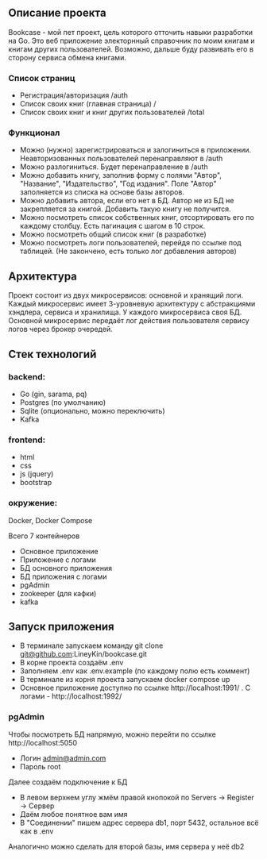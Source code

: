 ## Описание проекта

Bookcase - мой пет проект, цель которого отточить навыки разработки на Go.
Это веб приложение электорнный справочник по моим книгам и книгам других пользователей.
Возможно, дальше буду развивать его в сторону сервиса обмена книгами.

### Список страниц
- Регистрация/авторизация  /auth
- Список своих книг (главная страница) /
- Список своих книг и книг других пользователей /total

### Функционал
- Можно (нужно) зарегистрироваться и залогиниться в приложении. 
Неавторизованных пользователей перенаправляют в /auth
- Можно разлогиниться. Будет перенаправление в /auth
- Можно добавить книгу, заполнив форму с полями "Автор", "Название", "Издательство", "Год издания".
Поле "Автор" заполняется из списка на основе базы авторов.
- Можно добавить автора, если его нет в БД. Автор не из БД не закрепляется за книгой. Добавить такую книгу не получится.
- Можно посмотреть список собственных книг, отсортировать его по каждому столбцу. Есть пагинация с шагом в 10 строк.
- Можно посмотреть общий список книг (в разработке)
- Можно посмотреть логи пользователей, перейдя по ссылке под таблицей.
(Не закончено, есть только лог добавления авторов)


## Архитектура
Проект состоит из двух микросервисов: основной и хранящий логи.
Каждый микросервис имеет 3-уровневую архитектуру с абстракциями хэндлера, сервиса и хранилища.
У каждого микросервиса своя БД.
Основной микросервис передаёт лог действия пользователя сервису логов через брокер очередей.

## Cтек технологий
### backend:
- Go (gin, sarama, pq)
- Postgres (по умолчанию)
- Sqlite (опционально, можно переключить)
- Kafka
### frontend:
- html 
- css
- js (jquery)
- bootstrap
### окружение:
Docker, Docker Compose

Всего 7 контейнеров
- Основное приложение
- Приложение с логами
- БД основного приложения
- БД приложения с логами
- pgAdmin
- zookeeper (для кафки)
- kafka

## Запуск приложения

- В терминале запускаем команду git clone git@github.com:LineyKin/bookcase.git
- В корне проекта создаём .env
- Заполняем .env как .env.example (по каждому полю есть коммент)
- В терминале из корня проекта запускаем docker compose up
- Основное приложение доступно по ссылке http://localhost:1991/ . С логами - http://localhost:1992/

### pgAdmin
Чтобы посмотреть БД напрямую, можно перейти по ссылке http://localhost:5050
- Логин admin@admin.com
- Пароль root

Далее создаём подключение к БД
- В левом верхнем углу жмём правой кнопокой по Servers -> Register -> Сервер
- Даём любое понятное вам имя
- В "Соединении" пишем адрес сервера db1, порт 5432, остальное всё как в .env

Аналогично можно сделать для второй базы, имя сервера у неё db2
